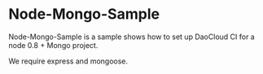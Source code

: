 Node-Mongo-Sample
=====
Node-Mongo-Sample is a sample shows how to set up DaoCloud CI for a node 0.8 + Mongo project.

We require express and mongoose.

